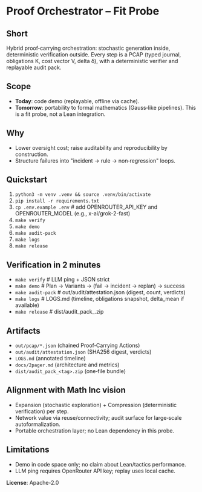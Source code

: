# Proof Orchestrator – Fit Probe

## Short
Hybrid proof‑carrying orchestration: stochastic generation inside, deterministic verification outside. Every step is a PCAP (typed journal, obligations K, cost vector V, delta δ), with a deterministic verifier and replayable audit pack.

## Scope
- **Today**: code demo (replayable, offline via cache).
- **Tomorrow**: portability to formal mathematics (Gauss‑like pipelines). This is a fit probe, not a Lean integration.

## Why
- Lower oversight cost; raise auditability and reproducibility by construction.
- Structure failures into "incident → rule → non‑regression" loops.

## Quickstart
1) `python3 -m venv .venv && source .venv/bin/activate`
2) `pip install -r requirements.txt`
3) `cp .env.example .env`  # add OPENROUTER_API_KEY and OPENROUTER_MODEL (e.g., x-ai/grok-2-fast)
4) `make verify`
5) `make demo`
6) `make audit-pack`
7) `make logs`
8) `make release`

## Verification in 2 minutes
- `make verify`        # LLM ping + JSON strict
- `make demo`          # Plan → Variants → (fail → incident → replan) → success
- `make audit-pack`    # out/audit/attestation.json (digest, count, verdicts)
- `make logs`          # LOGS.md (timeline, obligations snapshot, delta_mean if available)
- `make release`       # dist/audit_pack_<tag>.zip

## Artifacts
- `out/pcap/*.json` (chained Proof‑Carrying Actions)
- `out/audit/attestation.json` (SHA256 digest, verdicts)
- `LOGS.md` (annotated timeline)
- `docs/2pager.md` (architecture and metrics)
- `dist/audit_pack_<tag>.zip` (one‑file bundle)

## Alignment with Math Inc vision
- Expansion (stochastic exploration) + Compression (deterministic verification) per step.
- Network value via reuse/connectivity; audit surface for large‑scale autoformalization.
- Portable orchestration layer; no Lean dependency in this probe.

## Limitations
- Demo in code space only; no claim about Lean/tactics performance.
- LLM ping requires OpenRouter API key; replay uses local cache.

**License**: Apache-2.0